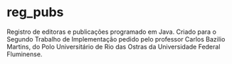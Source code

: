 # reg_pubs
Registro de editoras e publicações programado em Java. Criado para o Segundo Trabalho de Implementação pedido pelo professor Carlos Bazilio Martins, do Polo Universitário de Rio das Ostras da Universidade Federal Fluminense.
